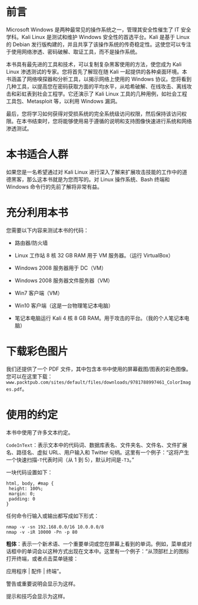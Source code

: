 # 前言

Microsoft Windows 是两种最常见的操作系统之一，管理其安全性催生了 IT 安全学科。Kali Linux 是测试和维护 Windows 安全性的首选平台。Kali 是基于 Linux 的 Debian 发行版构建的，并且共享了该操作系统的传奇稳定性。这使您可以专注于使用网络渗透、密码破解、取证工具，而不是操作系统。

本书具有最先进的工具和技术，可以复制复杂黑客使用的方法，使您成为 Kali Linux 渗透测试的专家。您将首先了解现在随 Kali 一起提供的各种桌面环境。本书涵盖了网络嗅探器和分析工具，以揭示网络上使用的 Windows 协议。您将看到几种工具，以提高您在密码获取方面的平均水平，从哈希破解、在线攻击、离线攻击和彩虹表到社会工程学。它还演示了 Kali Linux 工具的几种用例，如社会工程工具包、Metasploit 等，以利用 Windows 漏洞。

最后，您将学习如何获得对受损系统的完全系统级访问权限，然后保持该访问权限。在本书结束时，您将能够使用易于遵循的说明和支持图像快速进行系统和网络渗透测试。

# 本书适合人群

如果您是一名希望通过对 Kali Linux 进行深入了解来扩展攻击技能的工作中的道德黑客，那么这本书就是为您而写的。对 Linux 操作系统、Bash 终端和 Windows 命令行的先前了解将非常有益。

# 充分利用本书

您需要以下内容来测试本书的代码：

+   路由器/防火墙

+   Linux 工作站 8 核 32 GB RAM 用于 VM 服务器。（运行 VirtualBox）

+   Windows 2008 服务器用于 DC（VM）

+   Windows 2008 服务器文件服务器（VM）

+   Win7 客户端（VM）

+   Win10 客户端（这是一台物理笔记本电脑）

+   笔记本电脑运行 Kali 4 核 8 GB RAM。用于攻击的平台。（我的个人笔记本电脑）

# 下载彩色图片

我们还提供了一个 PDF 文件，其中包含本书中使用的屏幕截图/图表的彩色图像。您可以在这里下载：`www.packtpub.com/sites/default/files/downloads/9781788997461_ColorImages.pdf`。

# 使用的约定

本书中使用了许多文本约定。

`CodeInText`：表示文本中的代码词、数据库表名、文件夹名、文件名、文件扩展名、路径名、虚拟 URL、用户输入和 Twitter 句柄。这里有一个例子：“这将产生一个快速扫描-`T`代表时间（从 1 到 5），默认时间是`-T3`。”

一块代码设置如下：

```
html, body, #map {
 height: 100%; 
 margin: 0;
 padding: 0
}
```

任何命令行输入或输出都写成如下形式：

```
nmap -v -sn 192.168.0.0/16 10.0.0.0/8
nmap -v -iR 10000 -Pn -p 80
```

**粗体**：表示一个新术语、一个重要单词或您在屏幕上看到的单词。例如，菜单或对话框中的单词会以这种方式出现在文本中。这里有一个例子：“从顶部栏上的图标打开终端，或者点击菜单链接：

应用程序 | 配件 | 终端”。

警告或重要说明会显示为这样。

提示和技巧会显示为这样。
